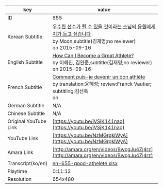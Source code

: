 |  key  |  value  |
|-------|---------|
| ID            | 655 |
| Korean Subtitle | [우수한 선수가 될 수 있을 것이라는 스님의 응원메세지가 듣고 싶습니다](https://github.com/jungtosociety/dharma-qna/raw/master/sub/655/ko-655-good-athelete.sbv)<br>by Moon,subtitle(김재명;no reviewer)<br>on 2015-09-16<br>|
| English Subtitle | [How Can I Become a Great Athlete?](https://github.com/jungtosociety/dharma-qna/raw/master/sub/655/en-655-good-athelete.sbv)<br>by 이혜진, 김완준,subtitle(김재명;no reviewer)<br>on 2015-09-16<br>|
| French Subtitle | [Comment puis-je devenir un bon athlète](https://github.com/jungtosociety/dharma-qna/raw/master/sub/655/fr-655-good-athelete.sbv)<br>by translation:윤혜정; review:Franck Vautier; subtitling:김선옥<br>on <br>|
| German Subtitle | N/A |
| Chinese Subtitle | N/A |
| Original YouTube Link  | [https://youtu.be/iVSjK141nao](https://youtu.be/iVSjK141nao) |
| YouTube Link  | [https://youtu.be/NzMGrgklWyA](https://youtu.be/NzMGrgklWyA) |
| Amara Link    | [http://amara.org/en/videos/BwcgJu4Zj4rz](http://amara.org/en/videos/BwcgJu4Zj4rz) |
| Transcript(ko/en) | [en-655-good-athelete.xlsx](https://github.com/jungtosociety/dharma-qna/raw/master/sub/655/en-655-good-athelete.xlsx) |
| Playtime | 0:11:12 |
| Resolution | 654x480|
